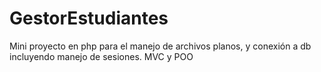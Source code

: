 # GestorEstudiantes
Mini proyecto en php para el manejo de archivos planos, y conexión a db incluyendo manejo de sesiones. MVC y POO
